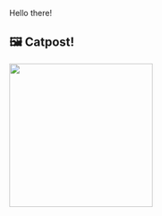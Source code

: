 Hello there!



## 🖼️ Catpost!

<sub>
    <img src="https://cdn2.thecatapi.com/images/16s.png" height="256">
</sub>

